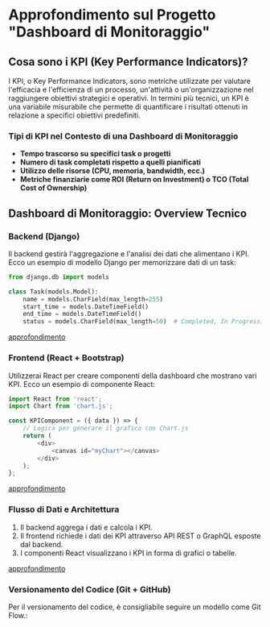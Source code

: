 # Approfondimento sul Progetto "Dashboard di Monitoraggio"

## Cosa sono i KPI (Key Performance Indicators)?

I KPI, o Key Performance Indicators, sono metriche utilizzate per valutare l'efficacia e l'efficienza di un processo, un'attività o un'organizzazione nel raggiungere obiettivi strategici e operativi. In termini più tecnici, un KPI è una variabile misurabile che permette di quantificare i risultati ottenuti in relazione a specifici obiettivi predefiniti.

### Tipi di KPI nel Contesto di una Dashboard di Monitoraggio

- **Tempo trascorso su specifici task o progetti**
- **Numero di task completati rispetto a quelli pianificati**
- **Utilizzo delle risorse (CPU, memoria, bandwidth, ecc.)**
- **Metriche finanziarie come ROI (Return on Investment) o TCO (Total Cost of Ownership)**

## Dashboard di Monitoraggio: Overview Tecnico

### Backend (Django)

Il backend gestirà l'aggregazione e l'analisi dei dati che alimentano i KPI. Ecco un esempio di modello Django per memorizzare dati di un task:

```python
from django.db import models

class Task(models.Model):
    name = models.CharField(max_length=255)
    start_time = models.DateTimeField()
    end_time = models.DateTimeField()
    status = models.CharField(max_length=50)  # Completed, In Progress, etc.
```
[approfondimento](Backend_Django.md)

### Frontend (React + Bootstrap)

Utilizzerai React per creare componenti della dashboard che mostrano vari KPI. Ecco un esempio di componente React:

```javascript
import React from 'react';
import Chart from 'chart.js';

const KPIComponent = ({ data }) => {
    // Logica per generare il grafico con Chart.js
    return (
        <div>
            <canvas id="myChart"></canvas>
        </div>
    );
};
```

[approfondimento](Frontend_React_Bootstrap.md)

### Flusso di Dati e Architettura

1. Il backend aggrega i dati e calcola i KPI.
2. Il frontend richiede i dati dei KPI attraverso API REST o GraphQL esposte dal backend.
3. I componenti React visualizzano i KPI in forma di grafici o tabelle.

[approfondimento](Flows_and_Architecture.md)

### Versionamento del Codice (Git + GitHub)

Per il versionamento del codice, è consigliabile seguire un modello come Git Flow.:
